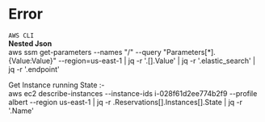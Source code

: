 # Error


`AWS CLI` </br>
<b>Nested Json</b> </br>
aws ssm get-parameters --names "/<name>" --query "Parameters[*].{Value:Value}" --region=us-east-1 | jq -r '.[].Value' | jq -r '.elastic_search' | jq -r '.endpoint'
  
Get Instance running State :-   
aws ec2 describe-instances   --instance-ids i-028f61d2ee774b2f9   --profile albert   --region us-east-1 |  jq -r .Reservations[].Instances[].State | jq -r '.Name'
